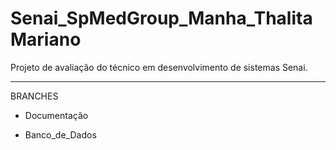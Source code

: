 # Senai_SpMedGroup_Manha_ThalitaMariano
Projeto de avaliação do técnico em desenvolvimento de sistemas Senai. 

--------

BRANCHES 

- Documentação

- Banco_de_Dados



